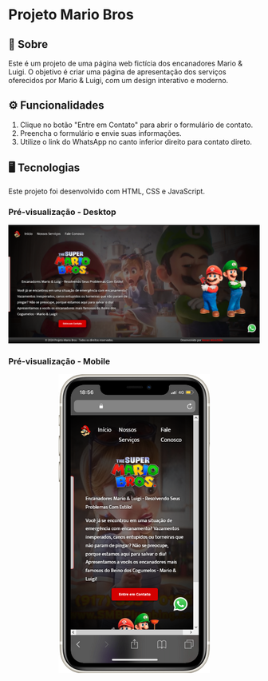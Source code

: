 # Projeto Mario Bros

## 📝 Sobre

Este é um projeto de uma página web fictícia dos encanadores Mario & Luigi. O objetivo é criar uma página de apresentação dos serviços oferecidos por Mario & Luigi, com um design interativo e moderno.

## ⚙ Funcionalidades

1. Clique no botão "Entre em Contato" para abrir o formulário de contato.
2. Preencha o formulário e envie suas informações.
3. Utilize o link do WhatsApp no canto inferior direito para contato direto.

## 🖥 Tecnologias

Este projeto foi desenvolvido com HTML, CSS e JavaScript.

### Pré-visualização - Desktop
<div align="center">
  <img src="https://github.com/RenanMinichillo/mario-bros/blob/main/project/desktop.png?raw=true" alt="imagem jokenpo clássico - pc">
</div>

### Pré-visualização - Mobile
<div align="center">
  <img src="https://github.com/RenanMinichillo/mario-bros/blob/main/project/celular.png?raw=true" alt="imagem jokenpo bigbang theory - pc">
</div>

